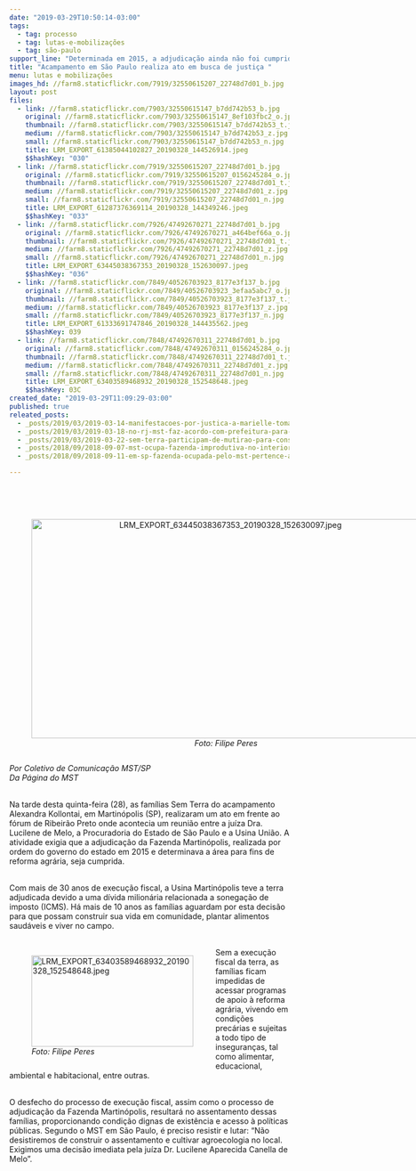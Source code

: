 ```yaml
---
date: "2019-03-29T10:50:14-03:00"
tags:
  - tag: processo
  - tag: lutas-e-mobilizações
  - tag: são-paulo
support_line: "Determinada em 2015, a adjudicação ainda não foi cumprida "
title: "Acampamento em São Paulo realiza ato em busca de justiça "
menu: lutas e mobilizações
images_hd: //farm8.staticflickr.com/7919/32550615207_22748d7d01_b.jpg
layout: post
files:
  - link: //farm8.staticflickr.com/7903/32550615147_b7dd742b53_b.jpg
    original: //farm8.staticflickr.com/7903/32550615147_8ef103fbc2_o.jpg
    thumbnail: //farm8.staticflickr.com/7903/32550615147_b7dd742b53_t.jpg
    medium: //farm8.staticflickr.com/7903/32550615147_b7dd742b53_z.jpg
    small: //farm8.staticflickr.com/7903/32550615147_b7dd742b53_n.jpg
    title: LRM_EXPORT_61385044102827_20190328_144526914.jpeg
    $$hashKey: "030"
  - link: //farm8.staticflickr.com/7919/32550615207_22748d7d01_b.jpg
    original: //farm8.staticflickr.com/7919/32550615207_0156245284_o.jpg
    thumbnail: //farm8.staticflickr.com/7919/32550615207_22748d7d01_t.jpg
    medium: //farm8.staticflickr.com/7919/32550615207_22748d7d01_z.jpg
    small: //farm8.staticflickr.com/7919/32550615207_22748d7d01_n.jpg
    title: LRM_EXPORT_61287376369114_20190328_144349246.jpeg
    $$hashKey: "033"
  - link: //farm8.staticflickr.com/7926/47492670271_22748d7d01_b.jpg
    original: //farm8.staticflickr.com/7926/47492670271_a464bef66a_o.jpg
    thumbnail: //farm8.staticflickr.com/7926/47492670271_22748d7d01_t.jpg
    medium: //farm8.staticflickr.com/7926/47492670271_22748d7d01_z.jpg
    small: //farm8.staticflickr.com/7926/47492670271_22748d7d01_n.jpg
    title: LRM_EXPORT_63445038367353_20190328_152630097.jpeg
    $$hashKey: "036"
  - link: //farm8.staticflickr.com/7849/40526703923_8177e3f137_b.jpg
    original: //farm8.staticflickr.com/7849/40526703923_3efaa5abc7_o.jpg
    thumbnail: //farm8.staticflickr.com/7849/40526703923_8177e3f137_t.jpg
    medium: //farm8.staticflickr.com/7849/40526703923_8177e3f137_z.jpg
    small: //farm8.staticflickr.com/7849/40526703923_8177e3f137_n.jpg
    title: LRM_EXPORT_61333691747846_20190328_144435562.jpeg
    $$hashKey: 039
  - link: //farm8.staticflickr.com/7848/47492670311_22748d7d01_b.jpg
    original: //farm8.staticflickr.com/7848/47492670311_0156245284_o.jpg
    thumbnail: //farm8.staticflickr.com/7848/47492670311_22748d7d01_t.jpg
    medium: //farm8.staticflickr.com/7848/47492670311_22748d7d01_z.jpg
    small: //farm8.staticflickr.com/7848/47492670311_22748d7d01_n.jpg
    title: LRM_EXPORT_63403589468932_20190328_152548648.jpeg
    $$hashKey: 03C
created_date: "2019-03-29T11:09:29-03:00"
published: true
releated_posts:
  - _posts/2019/03/2019-03-14-manifestacoes-por-justica-a-marielle-tomam-as-ruas-de-todo-o-brasil.md
  - _posts/2019/03/2019-03-18-no-rj-mst-faz-acordo-com-prefeitura-para-construcao-de-escola-agroecologica-em-macae.md
  - _posts/2019/03/2019-03-22-sem-terra-participam-de-mutirao-para-construcao-do-centro-de-referencia-socioambiental-na-ufal.md
  - _posts/2018/09/2018-09-07-mst-ocupa-fazenda-improdutiva-no-interior-de-sp.md
  - _posts/2018/09/2018-09-11-em-sp-fazenda-ocupada-pelo-mst-pertence-a-familia-investigada-por-sonegacao-de-impostos.md

---
```

<p><br />
&nbsp;</p>

<div style="text-align:center">
<figure class="image" style="display:inline-block"><img alt="LRM_EXPORT_63445038367353_20190328_152630097.jpeg" height="394" src="//farm8.staticflickr.com/7926/47492670271_22748d7d01_b.jpg" width="700" />
<figcaption><em>Foto: Filipe Peres</em></figcaption>
</figure>
</div>

<p><em>Por Coletivo de Comunica&ccedil;&atilde;o MST/SP<br />
Da P&aacute;gina do MST</em><br />
&nbsp;</p>

<p>Na tarde desta quinta-feira (28), as fam&iacute;lias Sem Terra do acampamento Alexandra Kollontai, em Martin&oacute;polis (SP), realizaram um ato em frente ao f&oacute;rum de Ribeir&atilde;o Preto onde acontecia um reuni&atilde;o entre a ju&iacute;za Dra. Lucilene de Melo, a Procuradoria do Estado de S&atilde;o Paulo e a Usina Uni&atilde;o. A atividade exigia que a adjudica&ccedil;&atilde;o da Fazenda Martin&oacute;polis, realizada por ordem do governo do estado em 2015 e determinava a &aacute;rea para fins de reforma agr&aacute;ria, seja cumprida.<br />
&nbsp;</p>

<p>Com mais de 30 anos de execu&ccedil;&atilde;o fiscal, a Usina Martin&oacute;polis teve a terra adjudicada devido a uma d&iacute;vida milion&aacute;ria relacionada a sonega&ccedil;&atilde;o de imposto (ICMS). H&aacute; mais de 10 anos as fam&iacute;lias aguardam por esta decis&atilde;o para que possam construir sua vida em comunidade, plantar alimentos saud&aacute;veis e viver no campo.<br />
&nbsp;</p>

<figure class="image" style="float:left"><img alt="LRM_EXPORT_63403589468932_20190328_152548648.jpeg" height="164" src="//farm8.staticflickr.com/7848/47492670311_22748d7d01_b.jpg" width="291" />
<figcaption><em>Foto: Filipe Peres</em></figcaption>
</figure>

<p>Sem a execu&ccedil;&atilde;o fiscal da terra, as fam&iacute;lias ficam impedidas de acessar programas de apoio &agrave; reforma agr&aacute;ria, vivendo em condi&ccedil;&otilde;es prec&aacute;rias e sujeitas a todo tipo de inseguran&ccedil;as, tal como alimentar, educacional, ambiental e habitacional, entre outras.<br />
&nbsp;</p>

<p>O desfecho do processo de execu&ccedil;&atilde;o fiscal, assim como o processo de adjudica&ccedil;&atilde;o da Fazenda Martin&oacute;polis, resultar&aacute; no assentamento dessas fam&iacute;lias, proporcionando condi&ccedil;&atilde;o dignas de exist&ecirc;ncia e acesso &agrave; pol&iacute;ticas p&uacute;blicas. Segundo o MST em S&atilde;o Paulo, &eacute; preciso resistir e lutar: &ldquo;N&atilde;o desistiremos de construir o assentamento e cultivar agroecologia no local.&nbsp; Exigimos uma decis&atilde;o imediata pela ju&iacute;za Dr. Lucilene Aparecida Canella de Melo&rdquo;.</p>
